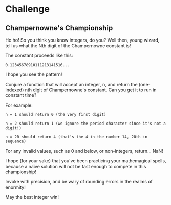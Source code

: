 <h1>Challenge</h1>
<h2>Champernowne's Championship</h2>

Ho ho! So you think you know integers, do you? Well then, young wizard, tell us what the Nth digit of the Champernowne constant is!

The constant proceeds like this: 
```
0.12345678910111213141516...
```
I hope you see the pattern!

Conjure a function that will accept an integer, n, and return the (one-indexed) nth digit of Champernowne's constant. Can you get it to run in constant time?

For example:
```
n = 1 should return 0 (the very first digit)

n = 2 should return 1 (we ignore the period character since it's not a digit!)

n = 20 should return 4 (that's the 4 in the number 14, 20th in sequence)
```
For any invalid values, such as 0 and below, or non-integers, return... NaN!

I hope (for your sake) that you've been practicing your mathemagical spells, because a naïve solution will not be fast enough to compete in this championship!

Invoke with precision, and be wary of rounding errors in the realms of enormity!

May the best integer win!